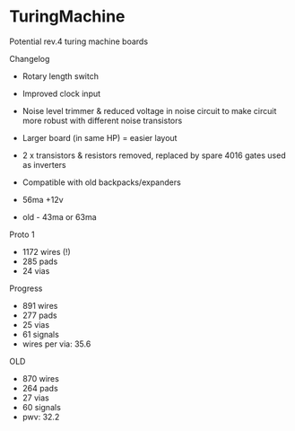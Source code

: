 # TuringMachine
Potential rev.4 turing machine boards

Changelog  
- Rotary length switch 
- Improved clock input 
- Noise level trimmer & reduced voltage in noise circuit to make circuit more robust with different noise transistors 
- Larger board (in same HP) = easier layout 
- 2 x transistors & resistors removed, replaced by spare 4016 gates used as inverters 
- Compatible with old backpacks/expanders 

- 56ma +12v
- old - 43ma or 63ma 



Proto 1 
- 1172 wires (!)
- 285 pads 
- 24 vias 

Progress 
- 891 wires 
- 277 pads 
- 25 vias 
- 61 signals 
- wires per via: 35.6


OLD 
- 870 wires 
- 264 pads 
- 27 vias 
- 60 signals 
- pwv: 32.2




